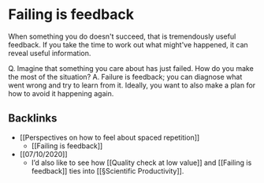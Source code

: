 # Failing is feedback
When something you do doesn't succeed, that is tremendously useful feedback. If you take the time to work out what might've happened, it can reveal useful information.

Q. Imagine that something you care about has just failed. How do you make the most of the situation?
A. Failure is feedback; you can diagnose what went wrong and try to learn from it. Ideally, you want to also make a plan for how to avoid it happening again.

## Backlinks
* [[Perspectives on how to feel about spaced repetition]]
	* [[Failing is feedback]]
* [[07/10/2020]]
	* I’d also like to see how [[Quality check at low value]] and [[Failing is feedback]] ties into [[§Scientific Productivity]].

<!-- #Life -->

<!-- {BearID:DCCE1742-0CB2-4D7D-A8A2-994073476805-15756-000013036135469D} -->
